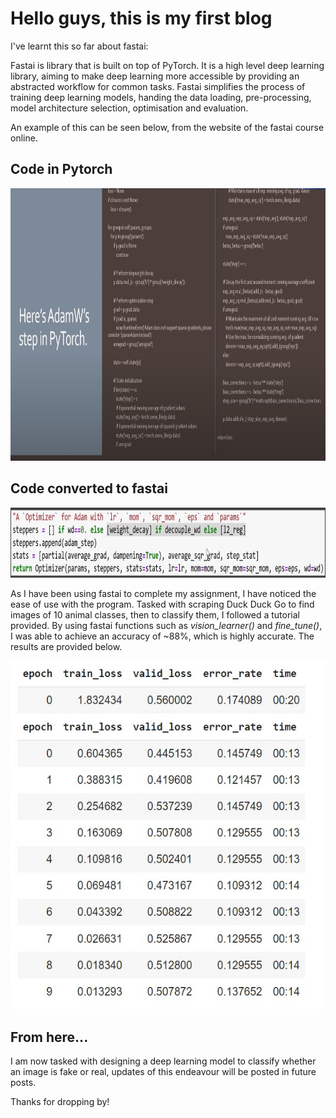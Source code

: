 # Hello guys, this is my first blog

I've learnt this so far about fastai:

Fastai is library that is built on top of PyTorch. It is a high level deep learning library, aiming to make deep learning more accessible by providing an abstracted workflow for common tasks. Fastai simplifies the process of training deep learning models, handing the data loading, pre-processing, model architecture selection, optimisation and evaluation.

An example of this can be seen below, from the website of the fastai course online.

## **Code in Pytorch**

<img src="../images/fastai_1.png" alt="Image of fastai example 1" width="1124" height="436">

## **Code converted to fastai**

<img src="../images/fastai_2.png" alt="Image of fastai example 2" width="912" height="112">


As I have been using fastai to complete my assignment, I have noticed the ease of use with the program. Tasked with scraping Duck Duck Go to find images of 10 animal classes, then to classify them, I followed a tutorial provided. By using fastai functions such as *vision_learner()* and *fine_tune()*, I was able to achieve an accuracy of ~88%, which is highly accurate. The results are provided below.

<img src="../images/fastai_accuracy.png" alt="Image of fastai accuracy" width="553" height="558">

## From here...
I am now tasked with designing a deep learning model to classify whether an image is fake or real, updates of this endeavour will be posted in future posts.

Thanks for dropping by!
